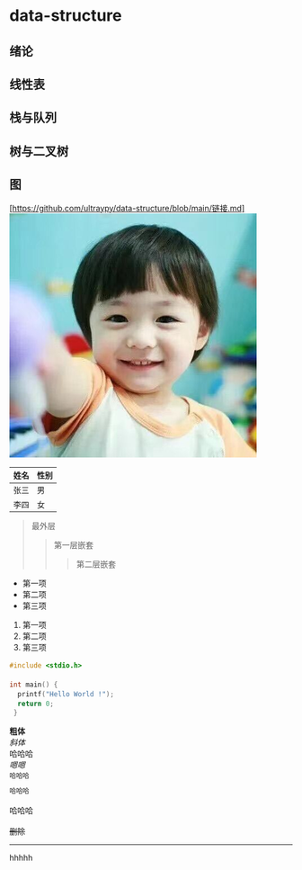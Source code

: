 data-structure
=================
## 绪论
## 线性表
## 栈与队列
## 树与二叉树
## 图
[https://github.com/ultraypy/data-structure/blob/main/链接.md]
![alt  哈哈哈](QQ%E5%9B%BE%E7%89%8720201012203225.jpg)

|  姓名   | 性别  |
|  ----  | ----  |
| 张三  | 男 |
| 李四  | 女 |

> 最外层
> > 第一层嵌套
> > > 第二层嵌套
- 第一项
- 第二项
- 第三项
 
1. 第一项
2. 第二项
3. 第三项
```c
#include <stdio.h>

int main() {
  printf("Hello World !");
  return 0;
 }
 ```
<b>粗体</b>  
<i>斜体</i>  
<kbd>哈哈哈</kbd>   
<em>嗯嗯</em>  
<sup>哈哈哈</sup>  
<sub>哈哈哈</sub>  
<br>哈哈哈</br>  
<del>删除</del>  
<hr/>hhhhh
